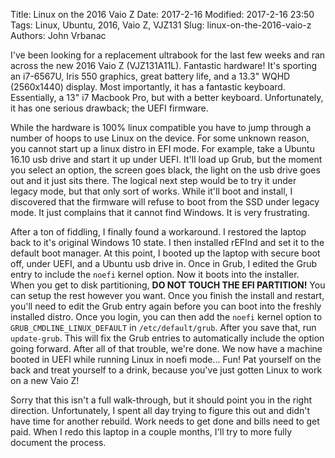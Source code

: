Title: Linux on the 2016 Vaio Z
Date: 2017-2-16
Modified: 2017-2-16 23:50
Tags: Linux, Ubuntu, 2016, Vaio Z, VJZ131
Slug: linux-on-the-2016-vaio-z
Authors: John Vrbanac

I've been looking for a replacement ultrabook for the last few weeks and ran
across the new 2016 Vaio Z (VJZ131A11L). Fantastic hardware! It's sporting an
i7-6567U, Iris 550 graphics, great battery life, and a 13.3" WQHD (2560x1440)
display. Most importantly, it has a fantastic keyboard. Essentially, a 13"
i7 Macbook Pro, but with a better keyboard. Unfortunately, it has one
serious drawback; the UEFI firmware.

While the hardware is 100% linux compatible you have to jump
through a number of hoops to use Linux on the device. For some unknown reason,
you cannot start up a linux distro in EFI mode. For example, take a Ubuntu 16.10
usb drive and start it up under UEFI. It'll load up Grub, but the moment you
select an option, the screen goes black, the light on the usb drive goes out
and it just sits there. The logical next step would be to try it under legacy
mode, but that only sort of works. While it'll boot and install, I discovered
that the firmware will refuse to boot from the SSD under legacy mode.
It just complains that it cannot find Windows. It is very frustrating.

After a ton of fiddling, I finally found a workaround. I restored the laptop back
to it's original Windows 10 state. I then installed rEFInd and set it to the
default boot manager. At this point, I booted up the laptop with secure boot off,
under UEFI, and a Ubuntu usb drive in. Once in Grub, I edited the Grub entry
to include the `noefi` kernel option. Now it boots into the installer. When you
get to disk partitioning, **DO NOT TOUCH THE EFI PARTITION!** You can setup the rest
however you want. Once you finish the install and restart, you'll need to edit the
Grub entry again before you can boot into the freshly installed distro. Once
you login, you can then add the `noefi` kernel option to
`GRUB_CMDLINE_LINUX_DEFAULT` in `/etc/default/grub`. After you save that, run
`update-grub`. This will fix the Grub entries to automatically include the
option going forward. After all of that trouble, we're done. We now have a machine
booted in UEFI while running Linux in noefi mode... Fun! Pat yourself on the
back and treat yourself to a drink, because you've just gotten Linux to work on a new
Vaio Z!

Sorry that this isn't a full walk-through, but it should point you in the right
direction. Unfortunately, I spent all day trying to figure this out and didn't
have time for another rebuild. Work needs to get done and bills need to get
paid. When I redo this laptop in a couple months, I'll try to more fully
document the process.
